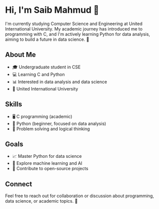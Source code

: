 # Hi, I'm Saib Mahmud 👋

I'm currently studying Computer Science and Engineering at United International University. My academic journey has introduced me to programming with C, and I'm actively learning Python for data analysis, aiming to build a future in data science. 🚀

## About Me

- 🎓 Undergraduate student in CSE
- 💻 Learning C and Python
- 📊 Interested in data analysis and data science
- 🏫 United International University

## Skills

- 🖥️ C programming (academic)
- 🐍 Python (beginner, focused on data analysis)
- 🧩 Problem solving and logical thinking

## Goals

- 📈 Master Python for data science
- 🤖 Explore machine learning and AI
- 🌱 Contribute to open-source projects

## Connect

Feel free to reach out for collaboration or discussion about programming, data science, or academic topics. 🤝
